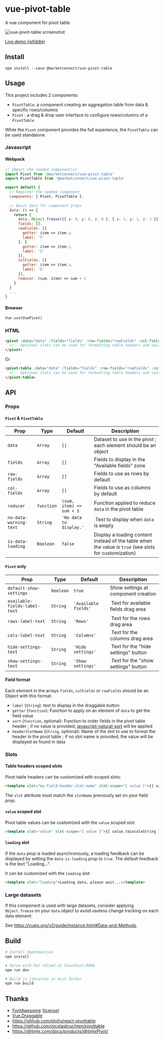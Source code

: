 # vue-pivot-table
A vue component for pivot table

![vue-pivot-table screenshot](https://raw.githubusercontent.com/MarketConnect/vue-pivot-table/master/screenshot.png)

[Live demo (jsfiddle)](https://jsfiddle.net/Owumaro/ezhp9fuc/)

## Install

`npm install --save @marketconnect/vue-pivot-table`

## Usage

This project includes 2 components:
- `PivotTable`: a component creating an aggregation table from data & specific rows/columns
- `Pivot` : a drag & drop user interface to configure rows/columns of a `PivotTable`

While the `Pivot` component provides the full experience, the `PivotTable` can be used standalone.

### Javascript

#### Webpack

```js
// Import the needed component(s)
import Pivot from '@marketconnect/vue-pivot-table'
import PivotTable from '@marketconnect/vue-pivot-table'

export default {
  // Register the needed component
  components: { Pivot, PivotTable },
  
  // Basic data for component props
  data: () => {
    return {
      data: Object.freeze([{ x: 0, y: 0, z: 0 }, { x: 1, y: 1, z: 1 }]),
      fields: [],
      rowFields: [{
        getter: item => item.y,
        label: 'Y'
      }, {
        getter: item => item.z,
        label: 'Z'
      }],
      colFields: [{
        getter: item => item.x,
        label: 'X'
      }],
      reducer: (sum, item) => sum + 1
    }
  }
  ...
}
```

#### Browser

```js
Vue.use(VuePivot)
```

### HTML

```html
<pivot :data="data" :fields="fields" :row-fields="rowFields" :col-fields="colFields" :reducer="reducer">
  <!-- Optional slots can be used for formatting table headers and values, see documentation below -->
</pivot>
```

Or

```html
<pivot-table :data="data" :fields="fields" :row-fields="rowFields" :col-fields="colFields" :reducer="reducer">
  <!-- Optional slots can be used for formatting table headers and values, see documentation below -->
</pivot-table>
```

## API

### Props

#### `Pivot` & `PivotTable`

Prop | Type | Default | Description
-----|------|---------|------------
`data` | `Array` | `[]` | Dataset to use in the pivot ; each element should be an object
`fields` | `Array` | `[]` | Fields to display in the "Available fields" zone
`row-fields` | `Array` | `[]` | Fields to use as rows by default
`col-fields` | `Array` | `[]` | Fields to use as columns by default
`reducer` | `function` | `(sum, item) => sum + 1` | Function applied to reduce `data` in the pivot table
`no-data-warning-text` | `String` | `'No data to display.'` | Text to display when `data` is empty
`is-data-loading` | `Boolean` | `false` | Display a loading content instead of the table when the value is `true` (see slots for customization)

#### `Pivot` only

Prop | Type | Default | Description
-----|------|---------|------------
`default-show-settings` | `boolean` | `true` | Show settings at component creation
`available-fields-label-text` | `String` | `'Available fields'` | Text for available fields drag area
`rows-label-text` | `String` | `'Rows'` | Text for the rows drag area
`cols-label-text` | `String` | `'Columns'` | Text for the columns drag area
`hide-settings-text` | `String` | `'Hide settings'` | Text for the "hide settings" button
`show-settings-text` | `String` | `'Show settings'` | Text for the "show settings" button

#### Field format

Each element in the arrays `fields`, `colFields` or `rowFields` should be an Object with this format:
- `label` (`String`): text to display in the draggable button
- `getter` (`function`): Function to apply on an element of `data` to get the field value
- `sort` (`function`, optional): Function to order fields in the pivot table header ; if no value is provided, [javascript-natural-sort](https://github.com/Bill4Time/javascript-natural-sort) will be applied
- `headerSlotName` (`String`, optional): Name of the slot to use to format the header in the pivot table ; if no slot name is provided, the value will be displayed as found in data

### Slots

#### Table headers scoped slots

Pivot table headers can be customized with scoped slots:

```html
<template slot="my-field-header-slot-name" slot-scope="{ value }">{{ value }}</template>
```

The `slot` attribute must match the `slotName` previously set on your field prop.

#### `value` scoped slot

Pivot table values can be customized with the `value` scoped slot:

```html
<template slot="value" slot-scope="{ value }">{{ value.toLocaleString }}</template>
```

#### `loading` slot

If the `data` prop is loaded asynchronously, a loading feedback can be displayed by setting the `data-is-loading` prop to `true`. The default feedback is the text "Loading...".

It can be customized with the `loading` slot:

```html
<template slot="loading">Loading data, please wait...</template>
```

### Large datasets

If this component is used with large datasets, consider applying `Object.freeze` on your `data` object to avoid useless change tracking on each data element.

See https://vuejs.org/v2/guide/instance.html#Data-and-Methods.

## Build

``` bash
# Install dependencies
npm install

# Serve with hot reload at localhost:8080
npm run dev

# Build js libraries in dist folder
npm run build
```

## Thanks

- [FontAwesome](https://www.fontawesome.com/) ([license](https://fontawesome.com/license))
- [Vue.Draggable](https://github.com/SortableJS/Vue.Draggable)
- https://github.com/plotly/react-pivottable
- https://github.com/nicolaskruchten/pivottable
- https://dhtmlx.com/docs/products/dhtmlxPivot/